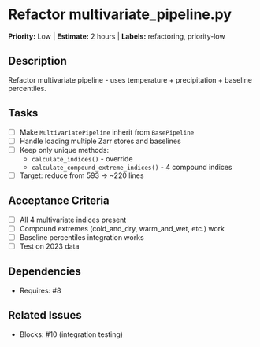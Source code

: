 # Refactor multivariate_pipeline.py

**Priority:** Low | **Estimate:** 2 hours | **Labels:** refactoring, priority-low

## Description
Refactor multivariate pipeline - uses temperature + precipitation + baseline percentiles.

## Tasks
- [ ] Make `MultivariatePipeline` inherit from `BasePipeline`
- [ ] Handle loading multiple Zarr stores and baselines
- [ ] Keep only unique methods:
  - `calculate_indices()` - override
  - `calculate_compound_extreme_indices()` - 4 compound indices
- [ ] Target: reduce from 593 → ~220 lines

## Acceptance Criteria
- [ ] All 4 multivariate indices present
- [ ] Compound extremes (cold_and_dry, warm_and_wet, etc.) work
- [ ] Baseline percentiles integration works
- [ ] Test on 2023 data

## Dependencies
- Requires: #8

## Related Issues
- Blocks: #10 (integration testing)
